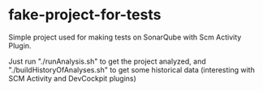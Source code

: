 fake-project-for-tests
======================

Simple project used for making tests on SonarQube with Scm Activity Plugin.

Just run "./runAnalysis.sh" to get the project analyzed, and "./buildHistoryOfAnalyses.sh" to get some historical data (interesting with SCM Activity and DevCockpit plugins)

